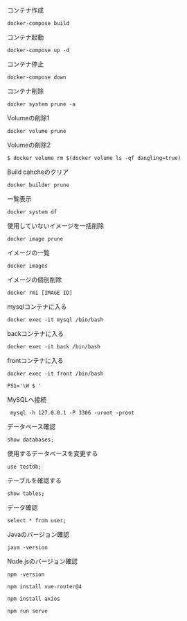 コンテナ作成
```
docker-compose build
```

コンテナ起動
```
docker-compose up -d
```

コンテナ停止
```
docker-compose down
```

コンテナ削除
```
docker system prune -a
```

Volumeの削除1
```
docker volume prune
```

Volumeの削除2
```
$ docker volume rm $(docker volume ls -qf dangling=true)
```

Build cahcheのクリア
```
docker builder prune
```

一覧表示
```
docker system df
```

使用していないイメージを一括削除
```
docker image prune
```

イメージの一覧
```
docker images
```

イメージの個別削除
```
docker rmi [IMAGE ID]
```

mysqlコンテナに入る
```
docker exec -it mysql /bin/bash
```

backコンテナに入る
```
docker exec -it back /bin/bash
```

frontコンテナに入る
```
docker exec -it front /bin/bash
```

```
PS1='\W $ '
```

MySQLへ接続
```
 mysql -h 127.0.0.1 -P 3306 -uroot -proot
```

データベース確認
```
show databases;
```

使用するデータベースを変更する
```
use testdb;
```

テーブルを確認する
```
show tables;
```

データ確認
```
select * from user;
```

Javaのバージョン確認
```
java -version
```

Node.jsのバージョン確認
```
npm -version
```

```
npm install vue-router@4
```

```
npm install axios
```

```
npm run serve
```



